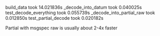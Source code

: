 build_data took 14.021836s
_decode_into_datum took 0.040025s
test_decode_everything took 0.055739s
_decode_into_partial_raw took 0.012850s
test_partial_decode took 0.020182s

Partial with msgspec raw is usually about 2-4x faster
